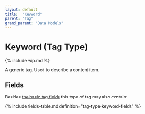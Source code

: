 ```yaml
---
layout: default
title:  "Keyword"
parent: "Tag"
grand_parent: "Data Models"
---
```


# Keyword (Tag Type)

{% include wip.md %}

A generic tag. Used to describe a content item.

## Fields

Besides [the basic tag fields](tag.md#fields) this type of tag may also contain:

{% include fields-table.md definition="tag-type-keyword-fields" %}
